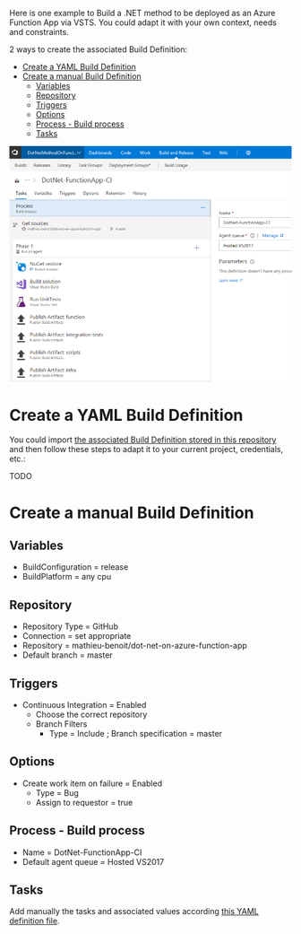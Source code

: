 Here is one example to Build a .NET method to be deployed as an Azure Function App via VSTS. You could adapt it with your own context, needs and constraints.

2 ways to create the associated Build Definition:

- [Create a YAML Build Definition](#create-a-yaml-build-definition)
- [Create a manual Build Definition](#create-a-manual-build-definition)
  - [Variables](#variables)
  - [Repository](#repository)
  - [Triggers](#triggers)
  - [Options](#options)
  - [Process - Build process](#process---build-process)
  - [Tasks](#tasks)

![Build Overview](/docs/imgs/DotNet-FunctionApp-CI.PNG)

# Create a YAML Build Definition

You could import [the associated Build Definition stored in this repository](/vsts/DotNet-FunctionApp-CI.json) and then follow these steps to adapt it to your current project, credentials, etc.:

TODO

# Create a manual Build Definition

## Variables

- BuildConfiguration = release
- BuildPlatform = any cpu

## Repository

- Repository Type = GitHub
- Connection = set appropriate
- Repository = mathieu-benoit/dot-net-on-azure-function-app
- Default branch = master

## Triggers

- Continuous Integration = Enabled
  - Choose the correct repository
  - Branch Filters
    - Type = Include ; Branch specification = master

## Options

- Create work item on failure = Enabled
  - Type = Bug
  - Assign to requestor = true

## Process - Build process

- Name = DotNet-FunctionApp-CI
- Default agent queue = Hosted VS2017

## Tasks 

Add manually the tasks and associated values according [this YAML definition file](../vsts/DotNet-FunctionApp-CI.yml).